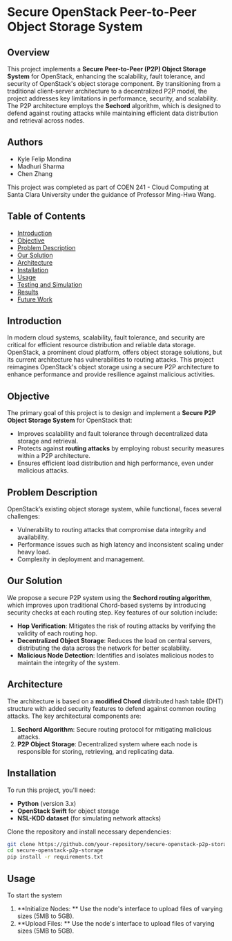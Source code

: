 # Secure OpenStack Peer-to-Peer Object Storage System

## Overview

This project implements a **Secure Peer-to-Peer (P2P) Object Storage System** for OpenStack, enhancing the scalability, fault tolerance, and security of OpenStack's object storage component. By transitioning from a traditional client-server architecture to a decentralized P2P model, the project addresses key limitations in performance, security, and scalability. The P2P architecture employs the **Sechord** algorithm, which is designed to defend against routing attacks while maintaining efficient data distribution and retrieval across nodes.

## Authors

- Kyle Felip Mondina
- Madhuri Sharma
- Chen Zhang

This project was completed as part of COEN 241 - Cloud Computing at Santa Clara University under the guidance of Professor Ming-Hwa Wang.

## Table of Contents

- [Introduction](#introduction)
- [Objective](#objective)
- [Problem Description](#problem-description)
- [Our Solution](#our-solution)
- [Architecture](#architecture)
- [Installation](#installation)
- [Usage](#usage)
- [Testing and Simulation](#testing-and-simulation)
- [Results](#results)
- [Future Work](#future-work)

## Introduction

In modern cloud systems, scalability, fault tolerance, and security are critical for efficient resource distribution and reliable data storage. OpenStack, a prominent cloud platform, offers object storage solutions, but its current architecture has vulnerabilities to routing attacks. This project reimagines OpenStack's object storage using a secure P2P architecture to enhance performance and provide resilience against malicious activities.

## Objective

The primary goal of this project is to design and implement a **Secure P2P Object Storage System** for OpenStack that:

- Improves scalability and fault tolerance through decentralized data storage and retrieval.
- Protects against **routing attacks** by employing robust security measures within a P2P architecture.
- Ensures efficient load distribution and high performance, even under malicious attacks.

## Problem Description

OpenStack’s existing object storage system, while functional, faces several challenges:
- Vulnerability to routing attacks that compromise data integrity and availability.
- Performance issues such as high latency and inconsistent scaling under heavy load.
- Complexity in deployment and management.
  
## Our Solution

We propose a secure P2P system using the **Sechord routing algorithm**, which improves upon traditional Chord-based systems by introducing security checks at each routing step. Key features of our solution include:
- **Hop Verification**: Mitigates the risk of routing attacks by verifying the validity of each routing hop.
- **Decentralized Object Storage**: Reduces the load on central servers, distributing the data across the network for better scalability.
- **Malicious Node Detection**: Identifies and isolates malicious nodes to maintain the integrity of the system.

## Architecture

The architecture is based on a **modified Chord** distributed hash table (DHT) structure with added security features to defend against common routing attacks. The key architectural components are:
1. **Sechord Algorithm**: Secure routing protocol for mitigating malicious attacks.
2. **P2P Object Storage**: Decentralized system where each node is responsible for storing, retrieving, and replicating data.

## Installation

To run this project, you'll need:

- **Python** (version 3.x)
- **OpenStack Swift** for object storage
- **NSL-KDD dataset** (for simulating network attacks)

Clone the repository and install necessary dependencies:

```bash
git clone https://github.com/your-repository/secure-openstack-p2p-storage.git
cd secure-openstack-p2p-storage
pip install -r requirements.txt
```

## Usage
To start the system
1. **Initialize Nodes: ** Use the node's interface to upload files of varying sizes (5MB to 5GB).
2. **Upload Files: ** Use the node's interface to upload files of varying sizes (5MB to 5GB).
